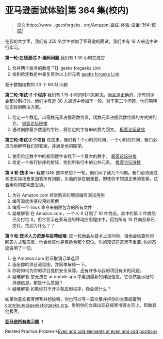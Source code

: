 # 亚马逊面试体验|第 364 集(校内)

> 原文:[https://www . geesforgeks . org/Amazon-面试-体验-设置-364-校园/](https://www.geeksforgeeks.org/amazon-interview-experience-set-364-campus/)

在我的大学里，我们有 250 名学生参加了亚马逊的面试，我们中有 16 人被选中进行实习。

**第一轮:在线测试:2-编码问题**
我们有 1.30 小时完成它

1.  合并两个排序的数组
    T1】geeks forgeeks Link
2.  找到给定数组中重复两次以上的元素
    [geeks forgeks Link](https://practice.geeksforgeeks.org/problems/make-a-distinct-digit-array/0)

基于数据结构的 20 个 MCQ 问题

**第二轮:笔试–2 个程序**
我们有 1.15 小时的时间来解决。而且是正确的，所有的评委都分别打分。他们中有近 30 人被选中参加下一轮。对于第二个问题，他们期待动态规划解决方案。

1.  给定一个数组，以奇数元素占据奇数位置，偶数元素占据偶数位置的方式排列它。
    [极客论坛链接](https://www.geeksforgeeks.org/even-numbers-even-index-odd-numbers-odd-index/)
2.  通过删除最少数量的字符，将给定的字符串转换为回文。
    [极客论坛链接](https://www.geeksforgeeks.org/minimum-number-deletions-make-string-palindrome/)

**第三轮:笔试:2 个项目**
在这里，我们有 1 个小时的时间，一个小时的时间，我们必须向他解释我们的答案，并满足他的期望。

1.  使用给定数字中的相同数字查找下一个最大的数字。
    [极客论坛链接](https://practice.geeksforgeeks.org/problems/next-permutation/0)
2.  给定一个按行排序的矩阵，找到所有行中的公共元素。
    [极客论坛链接](https://www.geeksforgeeks.org/find-common-element-rows-row-wise-sorted-matrix/)

**第 4 轮:技术 hr:**
我被 QAE 选中参加下一轮，他们问了我几个问题。我们必须通过考虑实际场景来回答所有问题，头脑的存在很重要。即使你不知道正确的答案，试着用你的聪明去妥协。

1.  为在 Amazon.com 经常购买的项目编写测试用例
2.  编写温度传感应用的用例
3.  编写一个 linux 命令来删除包含的所有文件
4.  疑难解答:在 Amazon.com，一个人 X 订购了 10 件商品。其中的第 2 件商品已交付给 X。但它显示在亚马逊的移动应用程序中，因为所有 10 件商品都已交付。找到为什么？？

**第 5 轮:技术人力资源与招聘经理:**
这一轮他会从技术上提问你，但他会检查你的回答方式和态度。他会检查你是否适合那个职位。你的知识在这里不重要..你的态度说明了一切。

1.  在 Amazon.com 验证取消订单选项
2.  画出你的项目流程图，并简单解释一下。
3.  你将如何为你的项目提供安全保障。还有许多与我的项目有关的问题。
4.  疑难解答:您无法在 ur mobile app 中看到最新的详细信息，它仍然显示旧的详细信息。都是什么原因？
5.  疑难解答:如果你打不开手机应用程序，你会做什么？

如果你喜欢极客博客并想投稿，你也可以写一篇文章并把你的文章邮寄到 contribute@geeksforgeeks.org。看到你的文章出现在极客博客主页上，帮助其他极客。

[**亚马逊所有练习题**](https://practice.geeksforgeeks.org/company/Amazon/) **！**

Related Practice Problems[Even and odd elements at even and odd positions](https://practice.geeksforgeeks.org/problems/even-and-odd-elements-at-even-and-odd-positions/0)